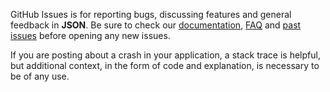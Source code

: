 GitHub Issues is for reporting bugs, discussing features and general feedback in **JSON**. Be sure to check our [documentation](http://cocoadocs.org/docsets/JSON), [FAQ](https://github.com/3lvis/JSON/wiki/FAQ) and [past issues](https://github.com/3lvis/JSON/issues?state=closed) before opening any new issues.

If you are posting about a crash in your application, a stack trace is helpful, but additional context, in the form of code and explanation, is necessary to be of any use.
